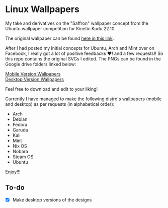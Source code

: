 # Linux Wallpapers
My take and derivatives on the "Saffron" wallpaper concept from the Ubuntu wallpaper competition for Kinetic Kudu 22.10.

The original wallpaper can be found [here in this link](https://discourse.ubuntu.com/t/kinetic-kudu-22-10-wallpaper-competition/30319/3).

After I had posted my initial concepts for Ubuntu, Arch and Mint over on Facebook, I really got a lot of positive feedbacks ♥️! and a few requests!!
So this repo contains the original SVGs I edited. The PNGs can be found in the Google drive folders linked below:

[Mobile Version Wallpapers](https://drive.google.com/drive/folders/1angbVPGPDCeuxVJhAKnJ8RcZcXiqTDaq?usp=sharing)<br>
[Desktop Version Wallpapers](https://drive.google.com/drive/folders/1B40uvx7Dzvz9_INbg9II8t1KkesvTjuy?usp=sharing)

Feel free to download and edit to your liking!

Currently I have managed to make the following distro's wallpapers (mobile and desktop) as per requests (in alphabetical order):
- Arch
- Debian
- Fedora
- Garuda
- Kali
- Mint
- Nix OS
- Nobara
- Steam OS
- Ubuntu

Enjoy!!!

## To-do
- [X] Make desktop versions of the designs
